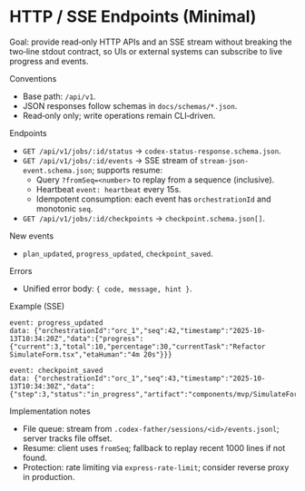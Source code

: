 # HTTP / SSE Endpoints (Minimal)

Goal: provide read‑only HTTP APIs and an SSE stream without breaking the two‑line stdout contract, so UIs or external systems can subscribe to live progress and events.

Conventions
- Base path: `/api/v1`.
- JSON responses follow schemas in `docs/schemas/*.json`.
- Read‑only only; write operations remain CLI‑driven.

Endpoints
- `GET /api/v1/jobs/:id/status` → `codex-status-response.schema.json`.
- `GET /api/v1/jobs/:id/events` → SSE stream of `stream-json-event.schema.json`; supports resume:
  - Query `?fromSeq=<number>` to replay from a sequence (inclusive).
  - Heartbeat `event: heartbeat` every 15s.
  - Idempotent consumption: each event has `orchestrationId` and monotonic `seq`.
- `GET /api/v1/jobs/:id/checkpoints` → `checkpoint.schema.json[]`.

New events
- `plan_updated`, `progress_updated`, `checkpoint_saved`.

Errors
- Unified error body: `{ code, message, hint }`.

Example (SSE)
```
event: progress_updated
data: {"orchestrationId":"orc_1","seq":42,"timestamp":"2025-10-13T10:34:20Z","data":{"progress":{"current":3,"total":10,"percentage":30,"currentTask":"Refactor SimulateForm.tsx","etaHuman":"4m 20s"}}}

event: checkpoint_saved
data: {"orchestrationId":"orc_1","seq":43,"timestamp":"2025-10-13T10:34:30Z","data":{"step":3,"status":"in_progress","artifact":"components/mvp/SimulateForm.tsx"}}
```

Implementation notes
- File queue: stream from `.codex-father/sessions/<id>/events.jsonl`; server tracks file offset.
- Resume: client uses `fromSeq`; fallback to replay recent 1000 lines if not found.
- Protection: rate limiting via `express-rate-limit`; consider reverse proxy in production.

